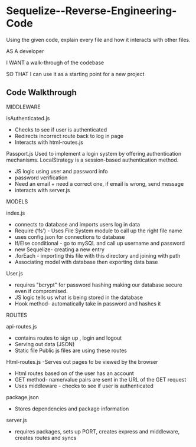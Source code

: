 # Sequelize--Reverse-Engineering-Code

Using the given code, explain every file and how it interacts with other files.

AS A developer

I WANT a walk-through of the codebase

SO THAT I can use it as a starting point for a new project

## Code Walkthrough

MIDDLEWARE

isAuthenticated.js 
- Checks to see if user is authenticated
- Redirects incorrect route back to log in page
- Interacts with html-routes.js 


Passport.js
Used to implement a login system by offering authentication mechanisms. LocalStrategy is a session-based authentication method.
- JS logic using user and password info
- password verification
- Need an email + need a correct one, if email is wrong, send message
- interacts with server.js

MODELS

index.js 
- connects to database and imports users log in data 
- Require (‘fs’)  -  Uses File System module to call up the right file name
- uses config.json for connections to database
- If/Else conditional - go to mySQL and call up username and password
- new Sequelize- creating a new entry
- .forEach - importing this file with this directory and joining with path 
- Associating model with database then exporting data base


User.js
- requires "bcrypt" for password hashing making our database secure even if compromised.
- JS logic tells us what is being stored in the database
- Hook method- automatically take in password and hashes it


ROUTES

api-routes.js 
- contains routes to sign up , login and logout
- Serving out data (JSON)
- Static file Public js files are using these routes
 
Html-routes.js
-Serves out pages to be viewed by the browser
- Html routes based on of the user has an account
- GET method- name/value pairs are sent in the URL of the GET request
- Uses middleware - checks to see if user is authenticated

package.json 
- Stores dependencies and package information


server.js 
- requires packages, sets up PORT, creates express and middleware, creates routes and syncs
